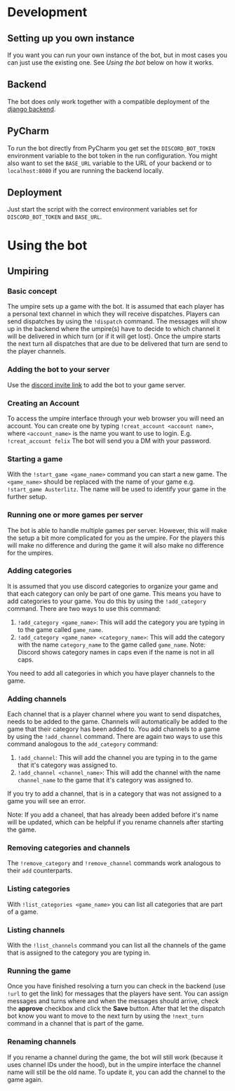 # Development
## Setting up you own instance
If you want you can run your own instance of the bot, but in most cases you can just use the existing one.
See *Using the bot* below on how it works.
## Backend
The bot does only work together with a compatible deployment of the [django backend](https://github.com/fheeger/dispatch_bot_backend).
## PyCharm
To run the bot directly from PyCharm you get set the `DISCORD_BOT_TOKEN` environment variable to the bot token in the run configuration.
You might also want to set the `BASE_URL` variable to the URL of your backend or to `localhost:8080` if you are running the backend locally.
## Deployment
Just start the script with the correct environment variables set for `DISCORD_BOT_TOKEN` and `BASE_URL`. 

# Using the bot
## Umpiring
### Basic concept
The umpire sets up a game with the bot.
It is assumed that each player has a personal text channel in which they will receive dispatches.
Players can send dispatches by using the `!dispatch` command.
The messages will show up in the backend where the umpire(s) have to decide to which channel it will be delivered in which turn (or if it will get lost).
Once the umpire starts the next turn all dispatches that are due to be delivered that turn are send to the player channels.
### Adding the bot to your server
Use the [discord invite link](https://discord.com/api/oauth2/authorize?client_id=897838744458108958&permissions=3072&scope=bot) to add the bot to your game server.
### Creating an Account
To access the umpire interface through your web browser you will need an account. 
You can create one by typing `!creat_account <account name>`, where `<account_name>` is the name you want to use to login.
E.g. `!creat_account felix`
The bot will send you a DM with your password.
### Starting a game
With the `!start_game <game_name>` command you can start a new game.
The `<game_name>` should be replaced with the name of your game e.g. `!start_game Austerlitz`.
The name will be used to identify your game in the further setup.
### Running one or more games per server
The bot is able to handle multiple games per server.
However, this will make the setup a bit more complicated for you as the umpire.
For the players this will make no difference and during the game it will also make no difference for the umpires.
### Adding categories
It is assumed that you use discord categories to organize your game and that each category can only be part of one game. 
This means you have to add categories to your game.
You do this by using the `!add_category` command.
There are two ways to use this command:
 1. `!add_category <game_name>`: This will add the category you are typing in to the game called `game_name`.
 2. `!add_category <game_name> <category_name>`: This will add the category with the name `category_name` to the game called `game_name`. Note: Discord shows category names in caps even if the name is not in all caps.

You need to add all categories in which you have player channels to the game.

### Adding channels
Each channel that is a player channel where you want to send dispatches, needs to be added to the game.
Channels will automatically be added to the game that their category has been added to.
You add channels to a game by using the `!add_channel` command.
There are again two ways to use this command analogous to the `add_category` command:
 1. `!add_channel`: This will add the channel you are typing in to the game that it's category was assigned to.
 2. `!add_channel <channel_name>`: This will add the channel with the name `channel_name` to the game that it's category was assigned to.

If you try to add a channel, that is in a category that was not assigned to a game you will see an error.

Note: If you add a chaneel, that has already been added before it's name will be updated, which can be helpful if you rename channels after starting the game.

### Removing categories and channels
The `!remove_category` and `!remove_channel` commands work analogous to their `add` counterparts.

### Listing categories
With `!list_categories <game_name>` you can list all categories that are part of a game.
### Listing channels
With the `!list_channels` command you can list all the channels of the game that is assigned to the category you are typing in.

### Running the game
Once you have finished resolving a turn you can check in the backend (use `!url` to get the link) for messages that the players have sent.
You can assign messages and turns where and when the messages should arrive, check the **approve** checkbox and click the **Save** button.
After that let the dispatch bot know you want to move to the next turn by using the `!next_turn` command in a channel that is part of the game.

### Renaming channels
If you rename a channel during the game, the bot will still work (because it uses channel IDs under the hood),
but in the umpire interface the channel name will still be the old name.
To update it, you can add the channel to the game again.

